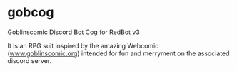 # gobcog
Goblinscomic Discord Bot Cog for RedBot v3

It is an RPG suit inspired by the amazing Webcomic (www.goblinscomic.org) intended for fun and merryment on the associated discord server.
